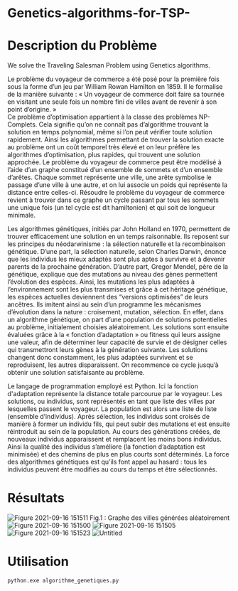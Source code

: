 # Genetics-algorithms-for-TSP-
# Description du Problème

We solve the Traveling Salesman Problem using Genetics algorithms.


Le problème du voyageur de commerce a été posé pour la première fois sous la forme d’un jeu par William Rowan Hamilton en 1859. Il le formalise de la manière suivante : « Un voyageur de commerce doit faire sa tournée en visitant une seule fois un nombre fini de villes avant de revenir à son point d’origine. »                          
Ce problème d’optimisation appartient à la classe des problèmes NP-Complets. Cela signifie qu’on ne connaît pas d’algorithme trouvant la solution en temps polynomial, même si l’on peut vérifier toute solution rapidement. Ainsi les algorithmes permettant de trouver la solution exacte au problème ont un coût temporel très élevé et on leur préfère les algorithmes d’optimisation, plus rapides, qui trouvent une solution approchée.
Le problème du voyageur de commerce peut être modélisé à l’aide d’un graphe constitué d’un ensemble de sommets et d’un ensemble d’arêtes. Chaque sommet représente une ville, une arête symbolise le passage d’une ville à une autre, et on lui associe un poids qui représente la distance entre celles-ci.
 Résoudre le problème du voyageur de commerce revient à trouver dans ce graphe un cycle passant par tous les sommets une unique fois (un tel cycle est dit hamiltonien) et qui soit de longueur minimale.


Les algorithmes génétiques, initiés par John Holland en 1970, permettent de trouver efficacement une solution en un temps raisonnable. Ils reposent sur les principes du néodarwinisme : la sélection naturelle et la recombinaison génétique. D’une part, la sélection naturelle, selon Charles Darwin, énonce que les individus les mieux adaptés sont plus aptes à survivre et à devenir parents de la prochaine génération. D’autre part, Gregor Mendel, père de la génétique, explique que des mutations au niveau des gènes permettent l’évolution des espèces. Ainsi, les mutations les plus adaptées à l’environnement sont les plus transmises et grâce à cet héritage génétique, les espèces actuelles deviennent des “versions optimisées” de leurs ancêtres. 
Ils imitent ainsi au sein d’un programme les mécanismes d’évolution dans la nature : croisement, mutation, sélection. En effet, dans un algorithme génétique, on part d’une population de solutions potentielles au problème, initialement choisies aléatoirement. Les solutions sont ensuite évaluées grâce à la « fonction d’adaptation » ou fitness qui leurs assigne une valeur, afin de déterminer leur capacité de survie et de désigner celles qui transmettront leurs gènes à la génération suivante. Les solutions changent donc constamment, les plus adaptées survivent et se reproduisent, les autres disparaissent. On recommence ce cycle jusqu’à obtenir une solution satisfaisante au problème.

Le langage de programmation employé est Python. Ici la fonction d'adaptation représente la distance totale parcourue par le voyageur. Les solutions, ou individus, sont représentés en tant que liste des villes par lesquelles passent le voyageur. La population est alors une liste de liste (ensemble d’individus). Après sélection, les individus sont croisés de manière à former un individu fils, qui peut subir des mutations et est ensuite réintroduit au sein de la population.  Au cours des générations créées, de nouveaux individus apparaissent et remplacent les moins bons individus. Ainsi la qualité des individus s’améliore (la fonction d’adaptation est minimisée) et des chemins de plus en plus courts sont déterminés. La force des algorithmes génétiques est qu’ils font appel au hasard :  tous les individus peuvent être modifiés au cours du temps et être sélectionnés. 

# Résultats

![Figure 2021-09-16 151511](https://user-images.githubusercontent.com/90830443/133620341-04333adb-89dd-41cf-95da-7f7faade7496.png)
Fig.1 : Graphe des villes générées aléatoirement
![Figure 2021-09-16 151500](https://user-images.githubusercontent.com/90830443/133619609-52b56e0d-75dc-4e1a-9c94-305c2f56d6f0.png)
![Figure 2021-09-16 151505](https://user-images.githubusercontent.com/90830443/133619621-f64d31c6-c2a7-4f30-8ec6-0603adfa189a.png) 
![Figure 2021-09-16 151523](https://user-images.githubusercontent.com/90830443/133619653-a59dca6f-e7b3-4e56-b459-a8cbe89daf56.png)
![Untitled](https://user-images.githubusercontent.com/90830443/133620770-a15a6265-92ba-42bc-997a-ad392010e300.png)

# Utilisation

```bash
python.exe algorithme_genetiques.py